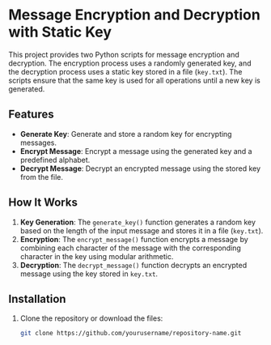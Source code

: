 # Message Encryption and Decryption with Static Key

This project provides two Python scripts for message encryption and decryption. The encryption process uses a randomly generated key, and the decryption process uses a static key stored in a file (`key.txt`). The scripts ensure that the same key is used for all operations until a new key is generated.

## Features

- **Generate Key**: Generate and store a random key for encrypting messages.
- **Encrypt Message**: Encrypt a message using the generated key and a predefined alphabet.
- **Decrypt Message**: Decrypt an encrypted message using the stored key from the file.

## How It Works

1. **Key Generation**: The `generate_key()` function generates a random key based on the length of the input message and stores it in a file (`key.txt`).
2. **Encryption**: The `encrypt_message()` function encrypts a message by combining each character of the message with the corresponding character in the key using modular arithmetic.
3. **Decryption**: The `decrypt_message()` function decrypts an encrypted message using the key stored in `key.txt`.

## Installation

1. Clone the repository or download the files:
   ```bash
   git clone https://github.com/yourusername/repository-name.git
